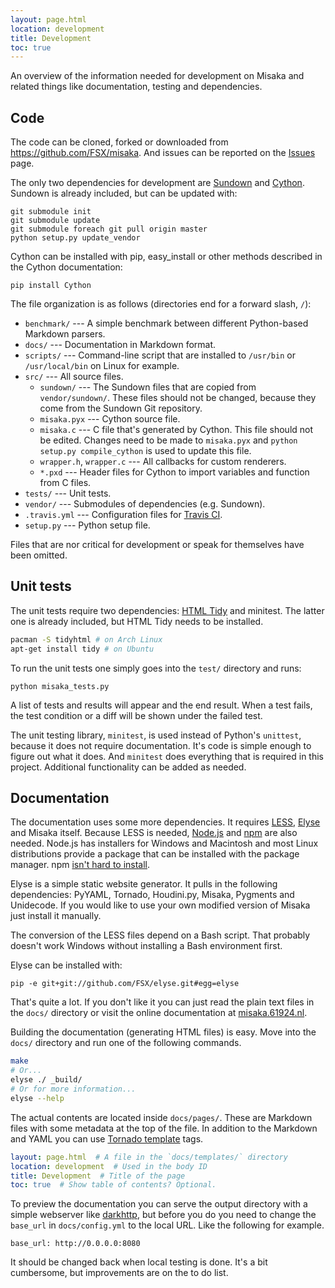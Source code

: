 ```yaml
---
layout: page.html
location: development
title: Development
toc: true
---
```


An overview of the information needed for development on Misaka and related things
like documentation, testing and dependencies.


## Code

The code can be cloned, forked or downloaded from https://github.com/FSX/misaka.
And issues can be reported on the [Issues][] page.

The only two dependencies for development are [Sundown][] and [Cython][]. Sundown
is already included, but can be updated with:

    git submodule init
    git submodule update
    git submodule foreach git pull origin master
    python setup.py update_vendor

Cython can be installed with pip, easy_install or other methods described in the
Cython documentation:

    pip install Cython

The file organization is as follows (directories end for a forward slash, `/`):

 - `benchmark/` --- A simple benchmark between different Python-based Markdown parsers.
 - `docs/` --- Documentation in Markdown format.
 - `scripts/` --- Command-line script that are installed to `/usr/bin` or `/usr/local/bin`
   on Linux for example.
 - `src/` --- All source files.
    - `sundown/` --- The Sundown files that are copied from `vendor/sundown/`.
      These files should not be changed, because they come from the Sundown Git
      repository.
    - `misaka.pyx` --- Cython source file.
    - `misaka.c` --- C file that's generated by Cython. This file should not be edited.
      Changes need to be made to `misaka.pyx` and `python setup.py compile_cython`
      is used to update this file.
    - `wrapper.h`, `wrapper.c` --- All callbacks for custom renderers.
    - `*.pxd` --- Header files for Cython to import variables and function from
      C files.
 - `tests/` --- Unit tests.
 - `vendor/` --- Submodules of dependencies (e.g. Sundown).
 - `.travis.yml` --- Configuration files for [Travis CI][].
 - `setup.py` --- Python setup file.

Files that are nor critical for development or speak for themselves have been omitted.

[Sundown]: https://github.com/FSX/sundown
[Cython]: http://cython.org/
[Travis CI]: http://about.travis-ci.org/docs/user/languages/python/
[Issues]: https://github.com/FSX/misaka/issues


## Unit tests

The unit tests require two dependencies: [HTML Tidy][] and minitest. The latter
one is already included, but HTML Tidy needs to be installed.

~~~bash
pacman -S tidyhtml # on Arch Linux
apt-get install tidy # on Ubuntu
~~~

To run the unit tests one simply goes into the `test/` directory and runs:

    python misaka_tests.py

A list of tests and results will appear and the end result. When a test fails, the
test condition or a diff will be shown under the failed test.

The unit testing library, `minitest`, is used instead of Python's `unittest`,
because it does not require documentation. It's code is simple enough to figure
out what it does. And `minitest` does everything that is required in this project.
Additional functionality can be added as needed.


[HTML Tidy]: http://tidy.sourceforge.net/


## Documentation

The documentation uses some more dependencies. It requires [LESS][], [Elyse][]
and Misaka itself. Because LESS is needed, [Node.js][] and [npm][] are also needed.
Node.js has installers for Windows and Macintosh and most Linux distributions provide
a package that can be installed with the package manager. npm [isn't hard to install][npm-install].

Elyse is a simple static website generator. It pulls in the following dependencies:
PyYAML, Tornado, Houdini.py, Misaka, Pygments and Unidecode. If you would like to
use your own modified version of Misaka just install it manually.

The conversion of the LESS files depend on a Bash script. That probably doesn't work
Windows without installing a Bash environment first.

Elyse can be installed with:

    pip -e git+git://github.com/FSX/elyse.git#egg=elyse

That's quite a lot. If you don't like it you can just read the plain text files
in the `docs/` directory or visit the online documentation at
[misaka.61924.nl](http://misaka.61924.nl/).

Building the documentation (generating HTML files) is easy. Move into the `docs/`
directory and run one of the following commands.

~~~bash
make
# Or...
elyse ./ _build/
# Or for more information...
elyse --help
~~~

The actual contents are located inside `docs/pages/`. These are Markdown files
with some metadata at the top of the file. In addition to the Markdown and YAML
you can use [Tornado template][tornado-template] tags.

~~~yaml
layout: page.html  # A file in the `docs/templates/` directory
location: development  # Used in the body ID
title: Development  # Title of the page
toc: true  # Show table of contents? Optional.
~~~

To preview the documentation you can serve the output directory with a simple
webserver like [darkhttp][], but before you do you need to change the `base_url`
in `docs/config.yml` to the local URL. Like the following for example.

    base_url: http://0.0.0.0:8080

It should be changed back when local testing is done. It's a bit cumbersome, but
improvements are on the to do list.


[LESS]: http://lesscss.org/
[Elyse]: https://github.com/FSX/elyse
[Node.js]: http://nodejs.org/
[npm]: http://npmjs.org/
[npm-install]: http://npmjs.org/doc/README.html
[tornado-template]: http://www.tornadoweb.org/documentation/template.html
[darkhttp]: http://unix4lyfe.org/darkhttpd/
